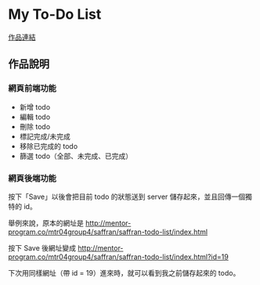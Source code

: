 # My To-Do List

[作品連結](http://mentor-program.co/mtr04group4/saffran/saffran-todo-list/index.html)



## 作品說明

### 網頁前端功能

* 新增 todo
* 編輯 todo
* 刪除 todo
* 標記完成/未完成
* 移除已完成的 todo
* 篩選 todo（全部、未完成、已完成）

### 網頁後端功能

按下「Save」以後會把目前 todo 的狀態送到 server 儲存起來，並且回傳一個獨特的 id。

舉例來說，原本的網址是 http://mentor-program.co/mtr04group4/saffran/saffran-todo-list/index.html

按下 Save 後網址變成 http://mentor-program.co/mtr04group4/saffran/saffran-todo-list/index.html?id=19

下次用同樣網址（帶 id = 19）進來時，就可以看到我之前儲存起來的 todo。








